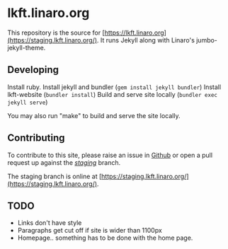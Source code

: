 # lkft.linaro.org

This repository is the source for
[https://lkft.linaro.org](https://staging.lkft.linaro.org/). It runs Jekyll
along with Linaro's jumbo-jekyll-theme.

## Developing

Install ruby.
Install jekyll and bundler (`gem install jekyll bundler`)
Install lkft-website (`bundler install`)
Build and serve site locally (`bundler exec jekyll serve`)

You may also run "make" to build and serve the site locally.

## Contributing

To contribute to this site, please raise an issue in
[Github](https://github.com/linaro/lkft-website/issues) or open a pull request
up against the *[staging](https://github.com/Linaro/lkft-website/tree/staging)*
branch.

The staging branch is online at
[https://staging.lkft.linaro.org/](https://staging.lkft.linaro.org/).

## TODO

- Links don't have style
- Paragraphs get cut off if site is wider than 1100px
- Homepage.. something has to be done with the home page.
